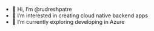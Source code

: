 - 👋 Hi, I’m @rudreshpatre
- 👀 I’m interested in creating cloud native backend apps
- 🌱 I’m currently exploring developing in Azure 



<!---
rudreshpatre/rudreshpatre is a ✨ special ✨ repository because its `README.md` (this file) appears on your GitHub profile.
You can click the Preview link to take a look at your changes.
--->
